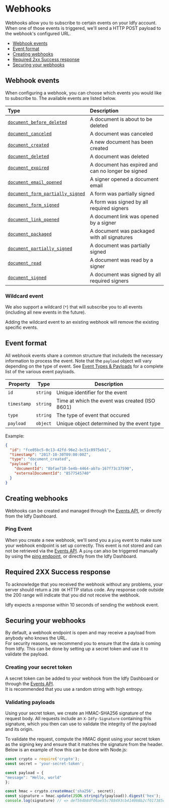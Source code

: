 # Webhooks

Webhooks allow you to subscribe to certain events on your Idfy account. When one of those events is triggered, we'll send a HTTP POST payload to the webhook's configured URL.

* [Webhook events](#webhook-events)
* [Event format](#event-format)
* [Creating webhooks](#creating-webhooks)
* [Required 2xx Success response](#required-2xx-success-response)
* [Securing your webhooks](#securing-your-webhooks)

## Webhook events

When configuring a webhook, you can choose which events you would like to subscribe to. The available events are listed below.

| Type | Description |
| :--- | :--- |
| [`document_before_deleted`](/notification/events#documentbeforedeletedevent) | A document is about to be deleted |
| [`document_canceled`](/notification/events#documentcanceledevent) | A document was canceled |
| [`document_created`](/notification/events#documentcreatedevent) | A new document has been created |
| [`document_deleted`](/notification/events#documentdeletedevent) | A document was deleted |
| [`document_expired`](/notification/events#documentexpiredevent) | A document has expired and can no longer be signed |
| [`document_email_opened`](/notification/events#documentemailopenedevent) | A signer opened a document email |
| [`document_form_partially_signed`](/notification/events#documentformpartiallysignedevent) | A form was partially signed |
| [`document_form_signed`](/notification/events#documentcanceledevent) | A form was signed by all required signers |
| [`document_link_opened`](/notification/events#documentlinkopenedevent) | A document link was opened by a signer |
| [`document_packaged`](/notification/events#documentpackagedevent) | A document was packaged with all signatures |
| [`document_partially_signed`](/notification/events#documentpartiallysignedevent) | A document was partially signed |
| [`document_read`](/notification/events#documentreadevent) | A document was read by a signer |
| [`document_signed`](/notification/events#documentsignedevent) | A document was signed by all required signers |

### Wildcard event

We also support a wildcard \(`*`\) that will subscribe you to all events \(including all new events in the future\).

Adding the wildcard event to an existing webhook will remove the existing specific events.

## Event format

All webhook events share a common structure that includeds the necessary information to process the event. Note that the `payload` object will vary depending on the type of event. See [Event Types & Payloads](/events/#event-types--payloads) for a complete list of the various event payloads.

| Property | Type | Description |
| --- | --- | --- |
| `id` | `string` | Unique identifier for the event |
| `timestamp` | `string` | Time at which the event was created \(ISO 8601\) |
| `type` | `string` | The type of event that occured |
| `payload` | `object` | Unique object determined by the event type |

Example:

```json
{
  "id": "fce05bc5-0c13-42fd-96e2-bc51c8975eb1",
  "timestamp": "2017-10-30T09:00:00Z",
  "type": "document_created",
  "payload": {
    "documentId": "8bfae710-5e4b-4464-ab7a-167f73c37590",
    "externalDocumentId": "8577545740"
  }
}
```

## Creating webhooks

Webhooks can be created and managed through the [Events API](http://event-test.idfy.io/#tag/Webhooks), or directly from the Idfy Dashboard.

### Ping Event

When you create a new webhook, we'll send you a `ping` event to make sure your webhook endpoint is set up correctly. This event is not stored and can not be retrieved via the [Events API](http://event-test.idfy.io/#tag/Webhooks). A `ping` can also be triggered manually by using the [ping endpoint](http://event-test.idfy.io/#operation/Webhooks_PingWebhook), or directly from the Idfy Dashboard.

## Required 2XX Success response

To acknowledge that you received the webhook without any problems, your server should return a `200 OK` HTTP status code. Any response code outside the 200 range will indicate that you did not receive the webhook.

Idfy expects a response within 10 seconds of sending the webhook event.

## Securing your webhooks

By default, a webhook endpoint is open and may receive a payload from anybody who knows the URL.  
For security reasons, we recommend you to ensure that the data is coming from Idfy. This can be done by setting up a secret token and use it to validate the payload.

### Creating your secret token

A secret token can be added to your webhook from the Idfy Dashboard or through the [Events API](http://event-test.idfy.io/#tag/Webhooks).  
It is recommended that you use a random string with high entropy.

### Validating payloads

Using your secret token, we create an HMAC-SHA256 signature of the request body. All requests include an `X-Idfy-Signature` containing this signature, which you then can use to validate the integrity of the payload and its origin.

To validate the request, compute the HMAC digest using your secret token as the signing key and ensure that it matches the signature from the header. Below is an example of how this can be done with Node.js:

```js
const crypto = require('crypto');
const secret = 'your-secret-token';

const payload = {
"message": "Hello, world"
};

const hmac = crypto.createHmac('sha256', secret);
const signature = hmac.update(JSON.stringify(payload)).digest('hex');
console.log(signature) // => def564b8df06ae55c788493cb414068b2cf017385d96ecb39aa3e844fdbbcdea
```



